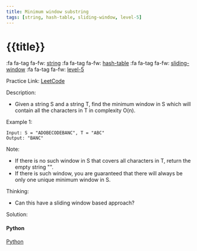 ```yaml
---
title: Minimum window substring
tags: [string, hash-table, sliding-window, level-5]
---
```


# {{title}}

:fa fa-tag fa-fw: [string]({{tagspath}}/string)
:fa fa-tag fa-fw: [hash-table]({{tagspath}}/hash-table)
:fa fa-tag fa-fw: [sliding-window]({{tagspath}}/sliding-window)
:fa fa-tag fa-fw: [level-5]({{tagspath}}/level-5)

Practice Link: [LeetCode](https://leetcode.com/problems/minimum-window-substring/)

Description:

- Given a string S and a string T, find the minimum window in S which will contain all the characters in T in complexity O(n).

Example 1:

```text
Input: S = "ADOBECODEBANC", T = "ABC"
Output: "BANC"
```

Note:

- If there is no such window in S that covers all characters in T, return the empty string "".
- If there is such window, you are guaranteed that there will always be only one unique minimum window in S.

Thinking:

- Can this have a sliding window based approach?

Solution:

<!-- tabs:start -->
#### **Python**

[Python](../pycode/string/minimum-window-substring.py ':include :type=code')
<!-- tabs:end -->
